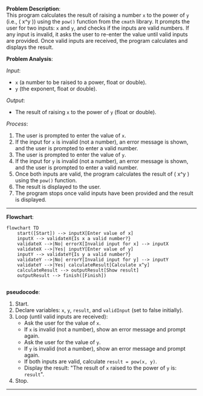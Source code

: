 **Problem Description**:  
This program calculates the result of raising a number `x` to the power of `y` (i.e., \( x^y \)) using the `pow()` function from the `cmath` library. It prompts the user for two inputs: `x` and `y`, and checks if the inputs are valid numbers. If any input is invalid, it asks the user to re-enter the value until valid inputs are provided. Once valid inputs are received, the program calculates and displays the result.

**Problem Analysis**:  

*Input*:  
- `x` (a number to be raised to a power, float or double).  
- `y` (the exponent, float or double).  

*Output*:  
- The result of raising `x` to the power of `y` (float or double).  

*Process*:  
1. The user is prompted to enter the value of `x`.
2. If the input for `x` is invalid (not a number), an error message is shown, and the user is prompted to enter a valid number.
3. The user is prompted to enter the value of `y`.
4. If the input for `y` is invalid (not a number), an error message is shown, and the user is prompted to enter a valid number.
5. Once both inputs are valid, the program calculates the result of \( x^y \) using the `pow()` function.
6. The result is displayed to the user.
7. The program stops once valid inputs have been provided and the result is displayed.

---
**Flowchart**:  

```mermaid
flowchart TD
    start([Start]) --> inputX[Enter value of x]
    inputX --> validateX{Is x a valid number?}
    validateX -->|No| errorX[Invalid input for x] --> inputX
    validateX -->|Yes| inputY[Enter value of y]
    inputY --> validateY{Is y a valid number?}
    validateY -->|No| errorY[Invalid input for y] --> inputY
    validateY -->|Yes| calculateResult[Calculate x^y]
    calculateResult --> outputResult[Show result]
    outputResult --> finish([Finish])


```

**pseudocode**:  

1. Start.  
2. Declare variables: `x`, `y`, `result`, and `validInput` (set to false initially).  
3. Loop (until valid inputs are received):  
   - Ask the user for the value of `x`.  
   - If `x` is invalid (not a number), show an error message and prompt again.  
   - Ask the user for the value of `y`.  
   - If `y` is invalid (not a number), show an error message and prompt again.  
   - If both inputs are valid, calculate `result = pow(x, y)`.  
   - Display the result: "The result of `x` raised to the power of `y` is: `result`".  
4. Stop.

---


